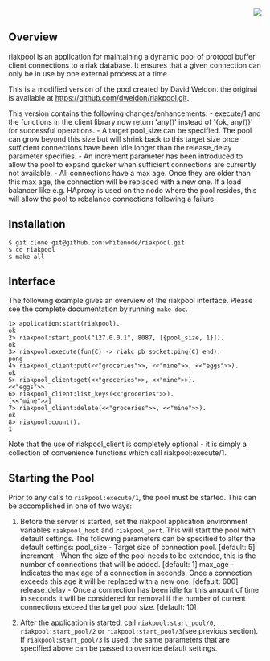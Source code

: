 <p align="right">
    <img src="http://www.basho.com/images/riaklogo.png">
</p>

Overview
--------
riakpool is an application for maintaining a dynamic pool of protocol buffer
client connections to a riak database. It ensures that a given connection can
only be in use by one external process at a time.

This is a modified version of the pool created by David Weldon. the original is
available at https://github.com/dweldon/riakpool.git.

This version contains the following changes/enhancements:
    - execute/1 and the functions in the client library now return 'any()'
      instead of '{ok, any()}' for successful operations.
    - A target pool_size can be specified. The pool can grow beyond this size
      but will shrink back to this target size once sufficient connections have
      been idle longer than the release_delay parameter specifies.
    - An increment parameter has been introduced to allow the pool to expand
      quicker when sufficient connections are currently not available.
    - All connections have a max age. Once they are older than this max age, the
      connection will be replaced with a new one. If a load balancer like e.g.
      HAproxy is used on the node where the pool resides, this will allow the
      pool to rebalance connections following a failure. 

Installation
------------
    $ git clone git@github.com:whitenode/riakpool.git
    $ cd riakpool
    $ make all

Interface
---------
The following example gives an overview of the riakpool interface. Please see
the complete documentation by running `make doc`.

    1> application:start(riakpool).
    ok
    2> riakpool:start_pool("127.0.0.1", 8087, [{pool_size, 1}]).
    ok
    3> riakpool:execute(fun(C) -> riakc_pb_socket:ping(C) end).
    pong
    4> riakpool_client:put(<<"groceries">>, <<"mine">>, <<"eggs">>).
    ok
    5> riakpool_client:get(<<"groceries">>, <<"mine">>).
    <<"eggs">>
    6> riakpool_client:list_keys(<<"groceries">>).
    [<<"mine">>]
    7> riakpool_client:delete(<<"groceries">>, <<"mine">>).
    ok
    8> riakpool:count().
    1

Note that the use of riakpool_client is completely optional - it is simply a
collection of convenience functions which call riakpool:execute/1.

Starting the Pool
-----------------
Prior to any calls to `riakpool:execute/1`, the pool must be started. This can
be accomplished in one of two ways:

1. Before the server is started, set the riakpool application environment
   variables `riakpool_host` and `riakpool_port`. This will start the pool with
   default settings. The following parameters can be specified to alter the
   default settings:
     pool_size -     Target size of connection pool. [default: 5]
     increment -     When the size of the pool needs to be extended, this is
                     the number of connections that will be added. [default: 1]
     max_age -       Indicates the max age of a connection in seconds. Once a
                     connection exceeds this age it will be replaced with a new
                     one. [default: 600]
     release_delay - Once a connection has been idle for this amount of time in
                     seconds it will be considered for removal if the number of
                     current connections exceed the target pool size. [default: 10]
    
2. After the application is started, call `riakpool:start_pool/0`, `riakpool:start_pool/2`
   or `riakpool:start_pool/3`(see previous section). If `riakpool:start_pool/3` is
   used, the same parameters that are specified above can be passed to override
   default settings.
